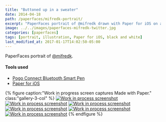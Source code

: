 ```yaml
---
title: "Buttoned up in a sweater"
date: 2014-04-18
path: /paperfaces/mifredk-portrait/
excerpt: "PaperFaces portrait of @mifredk drawn with Paper for iOS on an iPad."
image: ../../images/paperfaces-mifredk-twitter.jpg
categories: [paperfaces]
tags: [portrait, illustration, Paper for iOS, black and white]
last_modified_at: 2017-01-17T14:02:50-05:00
---
```


PaperFaces portrait of [@mifredk](https://twitter.com/mifredk).

#### Tools used

- [Pogo Connect Bluetooth Smart Pen](https://www.amazon.com/gp/product/B009K448L4/ref=as_li_ss_tl?ie=UTF8&camp=1789&creative=390957&creativeASIN=B009K448L4&linkCode=as2&tag=mademist-20)
- [Paper for iOS](https://paper.bywetransfer.com/)

{% figure caption:"Work in progress screen captures Made with Paper." class:"gallery-3-col" %}
[![Work in process screenshot](../../images/paperfaces-mifredk-process-1-600.jpg)](../../images/paperfaces-mifredk-process-1-lg.jpg)
[![Work in process screenshot](../../images/paperfaces-mifredk-process-2-600.jpg)](../../images/paperfaces-mifredk-process-2-lg.jpg)
[![Work in process screenshot](../../images/paperfaces-mifredk-process-3-600.jpg)](../../images/paperfaces-mifredk-process-3-lg.jpg)
[![Work in process screenshot](../../images/paperfaces-mifredk-process-4-600.jpg)](../../images/paperfaces-mifredk-process-4-lg.jpg)
[![Work in process screenshot](../../images/paperfaces-mifredk-process-5-600.jpg)](../../images/paperfaces-mifredk-process-5-lg.jpg)
[![Work in process screenshot](../../images/paperfaces-mifredk-process-6-600.jpg)](../../images/paperfaces-mifredk-process-6-lg.jpg)
{% endfigure %}
